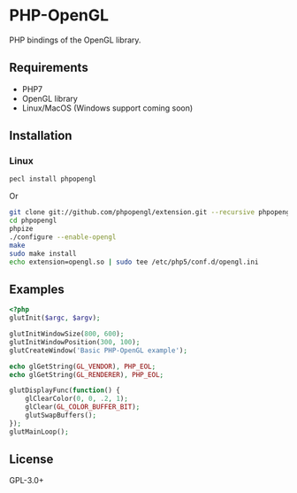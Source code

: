
# PHP-OpenGL

PHP bindings of the OpenGL library.

## Requirements

- PHP7
- OpenGL library
- Linux/MacOS (Windows support coming soon)

## Installation

### Linux

```sh
pecl install phpopengl
```

Or

```sh
git clone git://github.com/phpopengl/extension.git --recursive phpopengl
cd phpopengl
phpize
./configure --enable-opengl
make
sudo make install
echo extension=opengl.so | sudo tee /etc/php5/conf.d/opengl.ini
```

## Examples

```php
<?php
glutInit($argc, $argv);

glutInitWindowSize(800, 600);
glutInitWindowPosition(300, 100);
glutCreateWindow('Basic PHP-OpenGL example');

echo glGetString(GL_VENDOR), PHP_EOL;
echo glGetString(GL_RENDERER), PHP_EOL;

glutDisplayFunc(function() {
    glClearColor(0, 0, .2, 1); 
    glClear(GL_COLOR_BUFFER_BIT);
    glutSwapBuffers();
});
glutMainLoop();
```

## License

GPL-3.0+

